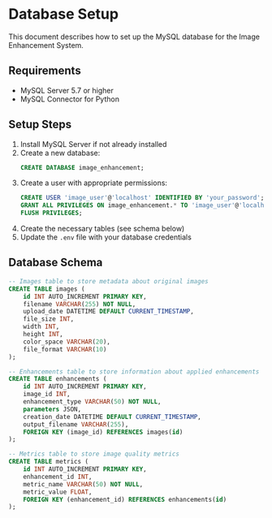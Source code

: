 # Database Setup

This document describes how to set up the MySQL database for the Image Enhancement System.

## Requirements

- MySQL Server 5.7 or higher
- MySQL Connector for Python

## Setup Steps

1. Install MySQL Server if not already installed
2. Create a new database:
   ```sql
   CREATE DATABASE image_enhancement;
   ```
3. Create a user with appropriate permissions:
   ```sql
   CREATE USER 'image_user'@'localhost' IDENTIFIED BY 'your_password';
   GRANT ALL PRIVILEGES ON image_enhancement.* TO 'image_user'@'localhost';
   FLUSH PRIVILEGES;
   ```
4. Create the necessary tables (see schema below)
5. Update the `.env` file with your database credentials

## Database Schema

```sql
-- Images table to store metadata about original images
CREATE TABLE images (
    id INT AUTO_INCREMENT PRIMARY KEY,
    filename VARCHAR(255) NOT NULL,
    upload_date DATETIME DEFAULT CURRENT_TIMESTAMP,
    file_size INT,
    width INT,
    height INT,
    color_space VARCHAR(20),
    file_format VARCHAR(10)
);

-- Enhancements table to store information about applied enhancements
CREATE TABLE enhancements (
    id INT AUTO_INCREMENT PRIMARY KEY,
    image_id INT,
    enhancement_type VARCHAR(50) NOT NULL,
    parameters JSON,
    creation_date DATETIME DEFAULT CURRENT_TIMESTAMP,
    output_filename VARCHAR(255),
    FOREIGN KEY (image_id) REFERENCES images(id)
);

-- Metrics table to store image quality metrics
CREATE TABLE metrics (
    id INT AUTO_INCREMENT PRIMARY KEY,
    enhancement_id INT,
    metric_name VARCHAR(50) NOT NULL,
    metric_value FLOAT,
    FOREIGN KEY (enhancement_id) REFERENCES enhancements(id)
);
```
